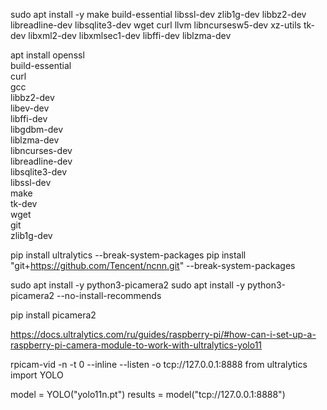 sudo apt install -y make build-essential libssl-dev zlib1g-dev libbz2-dev libreadline-dev libsqlite3-dev wget curl llvm libncursesw5-dev xz-utils tk-dev libxml2-dev libxmlsec1-dev libffi-dev liblzma-dev


apt install openssl \
    build-essential \
    curl \
    gcc \
    libbz2-dev \
    libev-dev \
    libffi-dev \
    libgdbm-dev \
    liblzma-dev \
    libncurses-dev \
    libreadline-dev \
    libsqlite3-dev \
    libssl-dev \
    make \
    tk-dev \
    wget \
    git \
    zlib1g-dev
	
pip install ultralytics --break-system-packages
pip install "git+https://github.com/Tencent/ncnn.git"  --break-system-packages

sudo apt install -y python3-picamera2
sudo apt install -y python3-picamera2 --no-install-recommends

pip install picamera2

https://docs.ultralytics.com/ru/guides/raspberry-pi/#how-can-i-set-up-a-raspberry-pi-camera-module-to-work-with-ultralytics-yolo11

rpicam-vid -n -t 0 --inline --listen -o tcp://127.0.0.1:8888
from ultralytics import YOLO

model = YOLO("yolo11n.pt")
results = model("tcp://127.0.0.1:8888")
